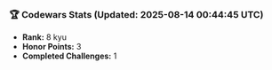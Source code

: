 ### 🏆 Codewars Stats (Updated: 2025-08-14 00:44:45 UTC)

- **Rank:** 8 kyu
- **Honor Points:** 3
- **Completed Challenges:** 1
